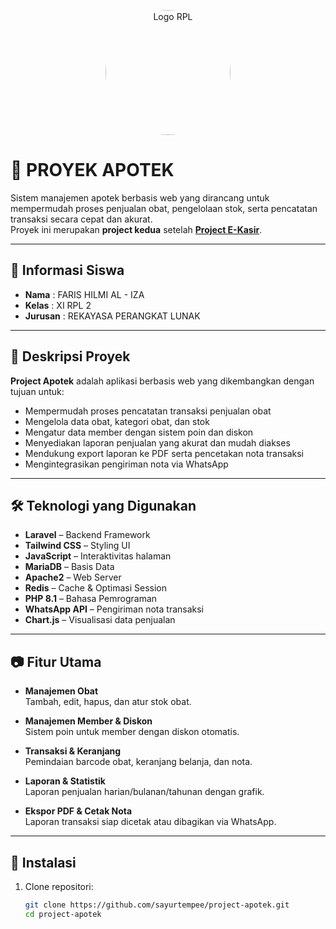 <p align="center">
  <img src="public/storage/img/RPL.png" alt="Logo RPL" 
       style="width: 200px; height: 200px; border-radius: 50%; object-fit: cover; display: block; margin: 0 auto;" />
</p>

# 💊 PROYEK APOTEK

Sistem manajemen apotek berbasis web yang dirancang untuk mempermudah proses penjualan obat, pengelolaan stok, serta pencatatan transaksi secara cepat dan akurat.  
Proyek ini merupakan **project kedua** setelah **[Project E-Kasir](https://github.com/sayurtempee/project-e-kasir)**.

---

## 📌 Informasi Siswa

-   **Nama** : FARIS HILMI AL - IZA
-   **Kelas** : XI RPL 2
-   **Jurusan** : REKAYASA PERANGKAT LUNAK

---

## 🎯 Deskripsi Proyek

**Project Apotek** adalah aplikasi berbasis web yang dikembangkan dengan tujuan untuk:

-   Mempermudah proses pencatatan transaksi penjualan obat
-   Mengelola data obat, kategori obat, dan stok
-   Mengatur data member dengan sistem poin dan diskon
-   Menyediakan laporan penjualan yang akurat dan mudah diakses
-   Mendukung export laporan ke PDF serta pencetakan nota transaksi
-   Mengintegrasikan pengiriman nota via WhatsApp

---

## 🛠️ Teknologi yang Digunakan

-   **Laravel** – Backend Framework
-   **Tailwind CSS** – Styling UI
-   **JavaScript** – Interaktivitas halaman
-   **MariaDB** – Basis Data
-   **Apache2** – Web Server
-   **Redis** – Cache & Optimasi Session
-   **PHP 8.1** – Bahasa Pemrograman
-   **WhatsApp API** – Pengiriman nota transaksi
-   **Chart.js** – Visualisasi data penjualan

---

## 📷 Fitur Utama

-   **Manajemen Obat**  
    Tambah, edit, hapus, dan atur stok obat.
-   **Manajemen Member & Diskon**  
    Sistem poin untuk member dengan diskon otomatis.

-   **Transaksi & Keranjang**  
    Pemindaian barcode obat, keranjang belanja, dan nota.

-   **Laporan & Statistik**  
    Laporan penjualan harian/bulanan/tahunan dengan grafik.

-   **Ekspor PDF & Cetak Nota**  
    Laporan transaksi siap dicetak atau dibagikan via WhatsApp.

---

## 🚀 Instalasi

1. Clone repositori:
    ```bash
    git clone https://github.com/sayurtempee/project-apotek.git
    cd project-apotek
    ```
